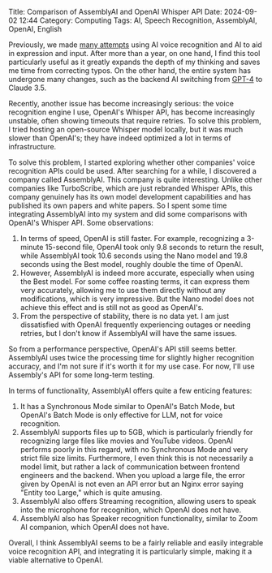 Title: Comparison of AssemblyAI and OpenAI Whisper API
Date: 2024-09-02 12:44
Category: Computing
Tags: AI, Speech Recognition, AssemblyAI, OpenAI, English

Previously, we made [many attempts](/GPT-API-usage-creation.html) using AI voice recognition and AI to aid in expression and input. After more than a year, on one hand, I find this tool particularly useful as it greatly expands the depth of my thinking and saves me time from correcting typos. On the other hand, the entire system has undergone many changes, such as the backend AI switching from [GPT-4](/GPT-scared-me.html) to Claude 3.5.

Recently, another issue has become increasingly serious: the voice recognition engine I use, OpenAI's Whisper API, has become increasingly unstable, often showing timeouts that require retries. To solve this problem, I tried hosting an open-source Whisper model locally, but it was much slower than OpenAI's; they have indeed optimized a lot in terms of infrastructure.

To solve this problem, I started exploring whether other companies' voice recognition APIs could be used. After searching for a while, I discovered a company called AssemblyAI. This company is quite interesting. Unlike other companies like TurboScribe, which are just rebranded Whisper APIs, this company genuinely has its own model development capabilities and has published its own papers and white papers. So I spent some time integrating AssemblyAI into my system and did some comparisons with OpenAI's Whisper API. Some observations:

1. In terms of speed, OpenAI is still faster. For example, recognizing a 3-minute 15-second file, OpenAI took only 9.8 seconds to return the result, while AssemblyAI took 10.6 seconds using the Nano model and 19.8 seconds using the Best model, roughly double the time of OpenAI.
2. However, AssemblyAI is indeed more accurate, especially when using the Best model. For some coffee roasting terms, it can express them very accurately, allowing me to use them directly without any modifications, which is very impressive. But the Nano model does not achieve this effect and is still not as good as OpenAI's.
3. From the perspective of stability, there is no data yet. I am just dissatisfied with OpenAI frequently experiencing outages or needing retries, but I don't know if AssemblyAI will have the same issues.

So from a performance perspective, OpenAI's API still seems better. AssemblyAI uses twice the processing time for slightly higher recognition accuracy, and I'm not sure if it's worth it for my use case. For now, I'll use Assembly's API for some long-term testing.

In terms of functionality, AssemblyAI offers quite a few enticing features:

1. It has a Synchronous Mode similar to OpenAI's Batch Mode, but OpenAI's Batch Mode is only effective for LLM, not for voice recognition.
2. AssemblyAI supports files up to 5GB, which is particularly friendly for recognizing large files like movies and YouTube videos. OpenAI performs poorly in this regard, with no Synchronous Mode and very strict file size limits. Furthermore, I even think this is not necessarily a model limit, but rather a lack of communication between frontend engineers and the backend. When you upload a large file, the error given by OpenAI is not even an API error but an Nginx error saying "Entity too Large," which is quite amusing.
3. AssemblyAI also offers Streaming recognition, allowing users to speak into the microphone for recognition, which OpenAI does not have.
4. AssemblyAI also has Speaker recognition functionality, similar to Zoom AI companion, which OpenAI does not have.

Overall, I think AssemblyAI seems to be a fairly reliable and easily integrable voice recognition API, and integrating it is particularly simple, making it a viable alternative to OpenAI.